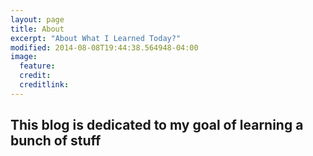 ```yaml
---
layout: page
title: About
excerpt: "About What I Learned Today?"
modified: 2014-08-08T19:44:38.564948-04:00
image:
  feature: 
  credit:
  creditlink:
---
```


## This blog is dedicated to my goal of learning a bunch of stuff
